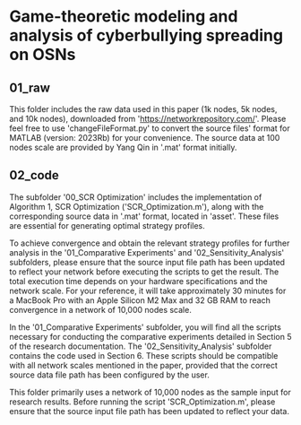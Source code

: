 # Game-theoretic modeling and analysis of cyberbullying spreading on OSNs

## 01_raw 
This folder includes the raw data used in this paper (1k nodes, 5k nodes, and 10k nodes), downloaded from 'https://networkrepository.com/'. 
Please feel free to use 'changeFileFormat.py' to convert the source files' format for MATLAB (version: 2023Rb) for your convenience. 
The source data at 100 nodes scale are provided by Yang Qin in '.mat' format initially.

## 02_code 
The subfolder '00_SCR Optimization' includes the implementation of Algorithm 1, SCR Optimization ('SCR_Optimization.m'), along with the corresponding source data in '.mat' format, located in 'asset'. These files are essential for generating optimal strategy profiles. 

To achieve convergence and obtain the relevant strategy profiles for further analysis in the '01_Comparative Experiments' and '02_Sensitivity_Analysis' subfolders, please ensure that the source input file path has been updated to reflect your  network before executing the scripts to get the result. The total execution time depends on your hardware specifications and the network scale. For your reference, it will take approximately 30 minutes for a MacBook Pro with an Apple Silicon M2 Max and 32 GB RAM to reach convergence in a network of 10,000 nodes scale.

In the '01_Comparative Experiments' subfolder, you will find all the scripts necessary for conducting the comparative experiments detailed in Section 5 of the research documentation. The '02_Sensitivity_Analysis' subfolder contains the code used in Section 6. These scripts should be compatible with all network scales mentioned in the paper, provided that the correct source data file path has been configured by the user.

This folder primarily uses a network of 10,000 nodes as the sample input for research results. Before running the script 'SCR_Optimization.m', please ensure that the source input file path has been updated to reflect your data.